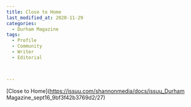 ```yaml
---
title: Close to Home
last_modified_at: 2020-11-29
categories:
  - Durham Magazine
tags:
  - Profile
  - Community
  - Writer
  - Editorial 



---
```


[Close to Home](https://issuu.com/shannonmedia/docs/issuu_Durham Magazine_sept16_9bf3f42b3769d2/27)
